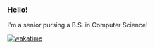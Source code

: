 ### Hello!
I'm a senior pursing a B.S. in Computer Science! 


[![wakatime](https://wakatime.com/badge/user/018ccbce-5910-468d-a96d-7c8b503d4bb1.svg)](https://wakatime.com/@018ccbce-5910-468d-a96d-7c8b503d4bb1)

